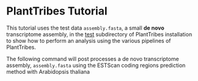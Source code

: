 # PlantTribes Tutorial
This tutorial uses the test data `assembly.fasta`, a small __de novo__ transcriptome assembly, in the [test](../test) subdirectory of PlantTribes installation to show how to perform an analysis using the various pipelines of PlantTribes.

The following command will post processes a de novo transcriptome assembly, `assembly.fasta` using the ESTScan coding regions prediction method with Arabidopsis thaliana  
